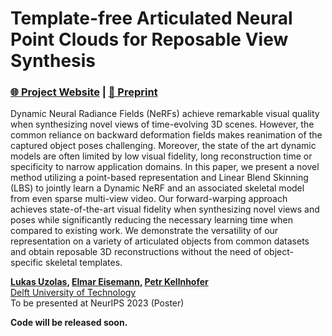 # Template-free Articulated Neural Point Clouds for Reposable View Synthesis
### [🌐 Project Website](https://lukas.uzolas.com/Articulated-Point-NeRF/) | [📝 Preprint](https://arxiv.org/abs/2305.19065) 
Dynamic Neural Radiance Fields (NeRFs) achieve remarkable visual quality when synthesizing novel views of time-evolving 3D scenes. However, the common reliance on backward deformation fields makes reanimation of the captured object poses challenging. Moreover, the state of the art dynamic models are often limited by low visual fidelity, long reconstruction time or specificity to narrow application domains. In this paper, we present a novel method utilizing a point-based representation and Linear Blend Skinning (LBS) to jointly learn a Dynamic NeRF and an associated skeletal model from even sparse multi-view video. Our forward-warping approach achieves state-of-the-art visual fidelity when synthesizing novel views and poses while significantly reducing the necessary learning time when compared to existing work. We demonstrate the versatility of our representation on a variety of articulated objects from common datasets and obtain reposable 3D reconstructions without the need of object-specific skeletal templates. 

**[Lukas Uzolas](https://lukas.uzolas.com/), 
[Elmar Eisemann](https://graphics.tudelft.nl/~eisemann/),
[Petr Kellnhofer](https://kellnhofer.xyz/)**
<br>
[Delft University of Technology](https://graphics.tudelft.nl/)
<br>
To be presented at NeurIPS 2023 (Poster)

**Code will be released soon.**
